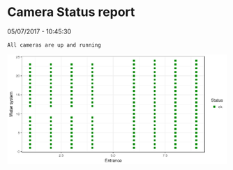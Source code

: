 Camera Status report
================
05/07/2017 - 10:45:30

    All cameras are up and running

![](camreport_files/figure-markdown_github/unnamed-chunk-2-1.png)
